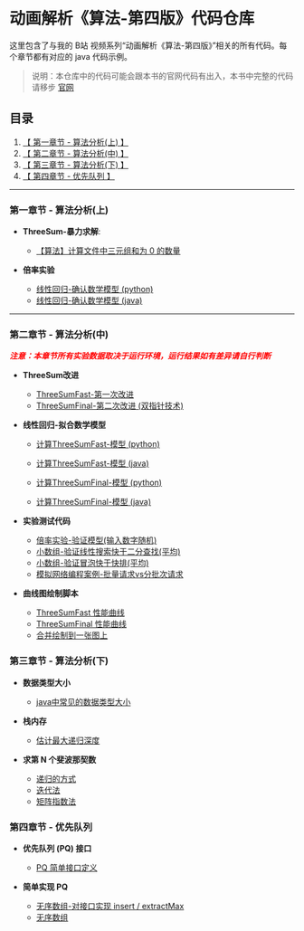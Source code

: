# 动画解析《算法-第四版》代码仓库

这里包含了与我的 B站 视频系列“动画解析《算法-第四版》”相关的所有代码。每个章节都有对应的 java 代码示例。


> 说明：本仓库中的代码可能会跟本书的官网代码有出入，本书中完整的代码请移步 [官网](https://algs4.cs.princeton.edu/code/) 


## 目录

1. [【 第一章节 - 算法分析(上) 】](#第一章节---算法分析上)
2. [【 第二章节 - 算法分析(中) 】](#第二章节---算法分析中)
3. [【 第三章节 - 算法分析(下) 】](#第三章节---算法分析下)
4. [【 第四章节 - 优先队列 】](#第章节---优先队列)

---

### 第一章节 - 算法分析(上)

- **ThreeSum-暴力求解**: 
  - [【算法】计算文件中三元组和为 0 的数量](./src/main/java/analysis_of_algorithms/ThreeSum.java)


- **倍率实验**
  - [线性回归-确认数学模型 (python)](scripts/analysis_of_algorithms/power_law_model_estimator.py)
  - [线性回归-确认数学模型 (java)](./src/main/java/analysis_of_algorithms/LinearRegression.java)
   
---

### 第二章节 - 算法分析(中)

<span style="color:red;font-weight:bold"><i>注意：本章节所有实验数据取决于运行环境，运行结果如有差异请自行判断</i></bold></span>

- **ThreeSum改进**
  - [ThreeSumFast-第一次改进](./src/main/java/analysis_of_algorithms/ThreeSumFast.java)
  - [ThreeSumFinal-第二次改进 (双指针技术)](./src/main/java/analysis_of_algorithms/ThreeSumFinal.java)
  

- **线性回归-拟合数学模型**
  - [计算ThreeSumFast-模型 (python)](scripts/analysis_of_algorithms/ThreeSumFast_model_fitting.py)
  - [计算ThreeSumFast-模型 (java)](scripts/analysis_of_algorithms/ThreeSumFast_model_fitting.py)

  - [计算ThreeSumFinal-模型 (python)](scripts/analysis_of_algorithms/ThreeSumFast_model_fitting.py)
  - [计算ThreeSumFinal-模型 (java)](src/main/java/analysis_of_algorithms/ThreeSumFinalModelFitting.java)


- **实验测试代码**
  - [倍率实验-验证模型(输入数字随机)](src/main/java/analysis_of_algorithms/DoublingTest.java)
  - [小数组-验证线性搜索快于二分查找(平均)](src/main/java/analysis_of_algorithms/SearchComparison.java)
  - [小数组-验证冒泡快于快排(平均)](src/main/java/analysis_of_algorithms/SortComparison.java)
  - [模拟网络编程案例-批量请求vs分批次请求](src/main/java/analysis_of_algorithms/DatabaseQueryComparison.java)


- **曲线图绘制脚本**
  - [ThreeSumFast 性能曲线](scripts/analysis_of_algorithms/plot_math_model.py)
  - [ThreeSumFinal 性能曲线](scripts/analysis_of_algorithms/plot_math_model2.py)
  - [合并绘制到一张图上](scripts/analysis_of_algorithms/plot_math_model3.py)


### 第三章节 - 算法分析(下)

- **数据类型大小**
  - [java中常见的数据类型大小](src/main/java/analysis_of_algorithms/MemoryAnalysis.java)

- **栈内存**
  - [估计最大递归深度](src/main/java/analysis_of_algorithms/InfiniteRecursion.java)

- **求第 N 个斐波那契数**
  - [递归的方式](src/main/java/analysis_of_algorithms/FibonacciRecursive.java)
  - [迭代法](src/main/java/analysis_of_algorithms/Fibonacci.java)
  - [矩阵指数法](src/main/java/analysis_of_algorithms/MatrixExponentiation.java)

### 第四章节 - 优先队列

- **优先队列 (PQ) 接口**
  - [PQ 简单接口定义](src/main/java/priority_queues/PriorityQueue.java)
  

- **简单实现 PQ**
  * [无序数组-对接口实现 insert / extractMax](src/)
  * [无序数组](src/main/java/priority_queues/UnorderedArrayPriorityQueue.java)